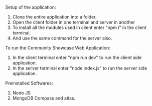 Setup of the application:
  1. Clone the entire application into a folder.
  2. Open the client folder in one terminal and server in another
  3. To install all the modules used in client enter "npm i" in the client terminal.
  4. And use the same command for the server also.

To run the Community Showcase Web Application:
  1. In the client terminal enter "npm run dev" to run the client side application.
  2. In the server terminal enter "node index.js" to run the server side application.

Preinstalled Softwares:
  1. Node JS
  2. MongoDB Compass and atlas.
